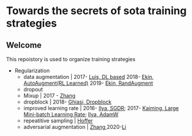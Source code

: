 # Towards the secrets of sota training strategies
## Welcome
This repoistory is used to organize training strategies 
- Regularization
  - data augmentation | 2017- <a href="https://arxiv.org/abs/1712.04621">Luis, DL based</a> 2018- <a href="https://openaccess.thecvf.com/content_CVPR_2019/papers/Cubuk_AutoAugment_Learning_Augmentation_Strategies_From_Data_CVPR_2019_paper.pdf"> Ekin, AutoAugment(RL Learned)</a> 2019- <a href="https://arxiv.org/abs/1909.13719">Ekin, RandAugment</a>
  - dropout
  - Mixup | 2017 - <a href="https://arxiv.org/abs/1710.09412"> Zhang</a>
  - dropblock | 2018- <a href="https://arxiv.org/abs/1810.12890">Ghiasi, Dropblock</a>
  - improved learning rate | 2016- <a href="https://arxiv.org/abs/1608.03983">Ilya, SGDR</a>; 2017- <a href="https://arxiv.org/abs/1706.02677">Kaiming, Large Mini-batch Learning Rate</a>; <a href='https://arxiv.org/abs/1711.05101'>Ilya, AdamW</a>
  - repeatitive sampling | <a href="https://arxiv.org/abs/1901.09335"> Hoffer </a>
  - adversarial augmentation | <a href="https://arxiv.org/pdf/1912.11188.pdf">Zhang </a>  2020-<a href="https://arxiv.org/abs/2002.10876">Li</a>
